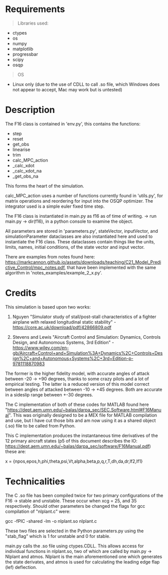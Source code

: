 # Requirements

> Libraries used:

- ctypes
- os
- numpy
- matplotlib
- progressbar
- scipy
- osqp

> OS

- Linux only (due to the use of CDLL to call .so file, which Windows does not appear to accept, Mac may work but is untested)

# Description

The F16 class is contained in 'env.py', this contains the functions:

- step
- reset
- get_obs
- linearise
- trim
- calc_MPC_action
- _calc_xdot
- _calc_xdot_na
- _get_obs_na
 
	
 	
This forms the heart of the simulation.

calc_MPC_action uses a number of functions currently found in 'utils.py', for matrix operations and reordering for input into the OSQP optimizer. The integrator used is a simple euler fixed time step.

The F16 class is instantiated in main.py as f16 as of time of writing. -> run main.py -> dir(f16), in a python console to examine the object.

All parameters are stored in 'parameters.py', stateVector, inputVector, and simulationParameter dataclasses are also instantiated here and used to instantiate the F16 class. These dataclasses contain things like the units, limits, names, initial conditions, of the state vector and input vector.

There are examples from notes found here: https://markcannon.github.io/assets/downloads/teaching/C21_Model_Predictive_Control/mpc_notes.pdf, that have been implemented with the same algorithm in 'notes_examples/example_2_x.py'.

# Credits

This simulation is based upon two works:

1. Nguyen "Simulator study of stall/post-stall characteristics of a fighter airplane with relaxed longitudinal static stability" - https://core.ac.uk/download/pdf/42866809.pdf

2. Stevens and Lewis "Aircraft Control and Simulation: Dynamics, Controls Design, and Autonomous Systems, 3rd Edition" - https://www.wiley.com/en-gb/Aircraft+Control+and+Simulation%3A+Dynamics%2C+Controls+Design%2C+and+Autonomous+Systems%2C+3rd+Edition-p-9781118870983

The former is the higher fidelity model, with accurate angles of attack between -20 -> +90 degrees, thanks to some crazy pilots and a lot of empirical testing. The latter is a reduced version of this model correct between angles of attacked between -10 -> +45 degrees. Both are accurate in a sideslip range between +-30 degrees.

The C implementation of both of these codes for MATLAB found here "https://dept.aem.umn.edu/~balas/darpa_sec/SEC.Software.html#F16Manual". This was originally designed to be a MEX file for MATLAB compilation and use, but I have cut those bits and am now using it as a shared object (.so) file to be called from Python.

This C implementation produces the instantaneous time derivatives of the 12 primary aircraft states (p5 of this document describes the IO: https://dept.aem.umn.edu/~balas/darpa_sec/software/F16Manual.pdf) these are:

x = {npos,epos,h,phi,theta,psi,Vt,alpha,beta,p,q,r,T,dh,da,dr,lf2,lf1}

# Technicalities

The C .so file has been compiled twice for two primary configurations of the F16 -> stable and unstable. These occur when xcg = 25, and 35 respectively. Should other parameters be changed the flags for gcc compilation of "nlplant.c" were:

gcc -fPIC -shared -lm -o nlplant.so nlplant.c

These two files are selected in the Python parameters.py using the "stab_flag" which is 1 for unstable and 0 for stable.

main.py calls the .so file using ctypes.CDLL. This allows access for individual functions in nlplant.so, two of which are called by main.py -> Nlplant and atmos. Nlplant is the main aforementioned one which generates the state derivates, and atmos is used for calculating the leading edge flap (lef) deflection.

